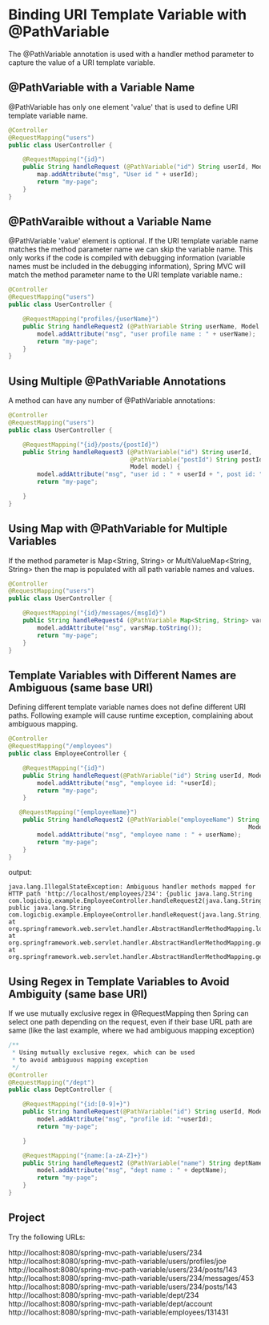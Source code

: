 # Binding URI Template Variable with @PathVariable

The @PathVariable annotation is used with a handler method parameter to capture the value of a URI template variable.

## @PathVariable with a Variable Name

@PathVariable has only one element 'value' that is used to define URI template variable name.

```java
@Controller
@RequestMapping("users")
public class UserController {

    @RequestMapping("{id}")
    public String handleRequest (@PathVariable("id") String userId, Model map) {
        map.addAttribute("msg", "User id " + userId);
        return "my-page";
    }
}
```

## @PathVaraible without a Variable Name

@PathVariable 'value' element is optional. If the URI template variable name matches the method parameter name we can skip the variable name. This only works if the code is compiled with debugging information (variable names must be included in the debugging information), Spring MVC will match the method parameter name to the URI template variable name.:

```java
@Controller
@RequestMapping("users")
public class UserController {

    @RequestMapping("profiles/{userName}")
    public String handleRequest2 (@PathVariable String userName, Model model) {
        model.addAttribute("msg", "user profile name : " + userName);
        return "my-page";
    }
}
```

## Using Multiple @PathVariable Annotations

A method can have any number of @PathVariable annotations:

```java
@Controller
@RequestMapping("users")
public class UserController {

    @RequestMapping("{id}/posts/{postId}")
    public String handleRequest3 (@PathVariable("id") String userId,
                                  @PathVariable("postId") String postId,
                                  Model model) {
        model.addAttribute("msg", "user id : " + userId + ", post id: " + postId);
        return "my-page";

    }
}
```

## Using Map with @PathVariable for Multiple Variables

If the method parameter is Map<String, String> or MultiValueMap<String, String> then the map is populated with all path variable names and values.

```java
@Controller
@RequestMapping("users")
public class UserController {

    @RequestMapping("{id}/messages/{msgId}")
    public String handleRequest4 (@PathVariable Map<String, String> varsMap, Model model) {
        model.addAttribute("msg", varsMap.toString());
        return "my-page";
    }
}
```

## Template Variables with Different Names are Ambiguous (same base URI)

Defining different template variable names does not define different URI paths. Following example will cause runtime exception, complaining about ambiguous mapping.

```java
@Controller
@RequestMapping("/employees")
public class EmployeeController {

    @RequestMapping("{id}")
    public String handleRequest(@PathVariable("id") String userId, Model model){
        model.addAttribute("msg", "employee id: "+userId);
        return "my-page";
    }

   @RequestMapping("{employeeName}")
    public String handleRequest2 (@PathVariable("employeeName") String userName,
                                                                   Model model) {
        model.addAttribute("msg", "employee name : " + userName);
        return "my-page";
    }
} 
```

output:

```shell
java.lang.IllegalStateException: Ambiguous handler methods mapped for HTTP path 'http://localhost/employees/234': {public java.lang.String com.logicbig.example.EmployeeController.handleRequest2(java.lang.String,org.springframework.ui.Model), public java.lang.String com.logicbig.example.EmployeeController.handleRequest(java.lang.String,org.springframework.ui.Model)}
at org.springframework.web.servlet.handler.AbstractHandlerMethodMapping.lookupHandlerMethod(AbstractHandlerMethodMapping.java:375)
at org.springframework.web.servlet.handler.AbstractHandlerMethodMapping.getHandlerInternal(AbstractHandlerMethodMapping.java:322)
at org.springframework.web.servlet.handler.AbstractHandlerMethodMapping.getHandlerInternal(AbstractHandlerMethodMapping.java:60)
```

## Using Regex in Template Variables to Avoid Ambiguity (same base URI)

If we use mutually exclusive regex in @RequestMapping then Spring can select one path depending on the request, even if their base URL path are same (like the last example, where we had ambiguous mapping exception)

```java
/**
 * Using mutually exclusive regex, which can be used
 * to avoid ambiguous mapping exception
 */
@Controller
@RequestMapping("/dept")
public class DeptController {

    @RequestMapping("{id:[0-9]+}")
    public String handleRequest(@PathVariable("id") String userId, Model model){
        model.addAttribute("msg", "profile id: "+userId);
        return "my-page";

    }

    @RequestMapping("{name:[a-zA-Z]+}")
    public String handleRequest2 (@PathVariable("name") String deptName, Model model) {
        model.addAttribute("msg", "dept name : " + deptName);
        return "my-page";
    }
}
```

## Project

Try the following URLs:

http://localhost:8080/spring-mvc-path-variable/users/234
http://localhost:8080/spring-mvc-path-variable/users/profiles/joe
http://localhost:8080/spring-mvc-path-variable/users/234/posts/143
http://localhost:8080/spring-mvc-path-variable/users/234/messages/453
http://localhost:8080/spring-mvc-path-variable/users/234/posts/143
http://localhost:8080/spring-mvc-path-variable/dept/234
http://localhost:8080/spring-mvc-path-variable/dept/account
http://localhost:8080/spring-mvc-path-variable/employees/131431